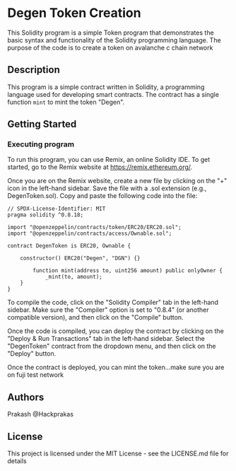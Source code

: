 # Degen Token Creation
This Solidity program is a simple Token program that demonstrates the basic syntax and functionality of the Solidity programming language. The purpose of the code is to create a token on avalanche c chain network

## Description
This program is a simple contract written in Solidity, a programming language used for developing smart contracts. The contract has a single function ```mint``` to mint the token "Degen". 

## Getting Started
### Executing program
To run this program, you can use Remix, an online Solidity IDE. To get started, go to the Remix website at https://remix.ethereum.org/.

Once you are on the Remix website, create a new file by clicking on the "+" icon in the left-hand sidebar. Save the file with a .sol extension (e.g., DegenToken.sol). Copy and paste the following code into the file:
```
// SPDX-License-Identifier: MIT
pragma solidity ^0.8.18;

import "@openzeppelin/contracts/token/ERC20/ERC20.sol";
import "@openzeppelin/contracts/access/Ownable.sol";

contract DegenToken is ERC20, Ownable {

    constructor() ERC20("Degen", "DGN") {}

        function mint(address to, uint256 amount) public onlyOwner {
            _mint(to, amount);
    }
}
```
To compile the code, click on the "Solidity Compiler" tab in the left-hand sidebar. Make sure the "Compiler" option is set to "0.8.4" (or another compatible version), and then click on the "Compile" button.

Once the code is compiled, you can deploy the contract by clicking on the "Deploy & Run Transactions" tab in the left-hand sidebar. Select the "DegenToken" contract from the dropdown menu, and then click on the "Deploy" button.

Once the contract is deployed, you can mint the token...make sure you are on fuji test network

## Authors
Prakash
@Hackprakas

## License
This project is licensed under the MIT License - see the LICENSE.md file for details
